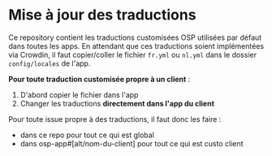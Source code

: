 # Mise à jour des traductions

Ce repository contient les traductions customisées OSP utilisées par défaut dans toutes les apps.
En attendant que ces traductions soient implémentées via Crowdin,  il faut copier/coller le fichier `fr.yml` ou `nl.yml` dans le dossier `config/locales` de l'app.


**Pour toute traduction customisée propre à un client** :
1. D'abord copier le fichier dans l'app
2. Changer les traductions **directement dans l'app du client**

Pour toute issue propre à des traductions, il faut donc les faire :
- dans ce repo pour tout ce qui est global
- dans osp-app#[alt/nom-du-client] pour tout ce qui est custo client
